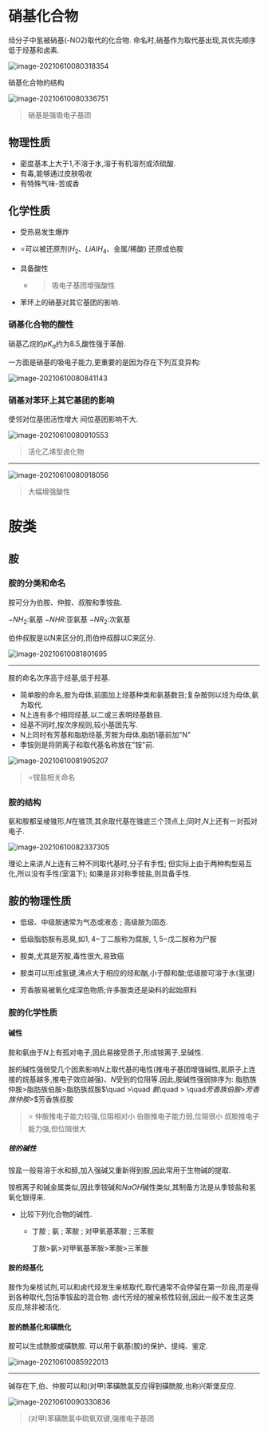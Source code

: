 # 硝基化合物

烃分子中氢被硝基(-NO2)取代的化合物.
命名时,硝基作为取代基出现,其优先顺序低于烃基和卤素.

![image-20210610080318354](image/image-20210610080318354.png)

硝基化合物的结构

![image-20210610080336751](image/image-20210610080336751.png)

>   硝基是强吸电子基团

## 物理性质

+   密度基本上大于$1$,不溶于水,溶于有机溶剂或浓硫酸.
+   有毒,能够通过皮肤吸收
+   有特殊气味-苦或香

## 化学性质

+   受热易发生爆炸

+   :star:可以被还原剂($H_2$、$LiAIH_4$、金属/稀酸)
    还原成伯胺

+   具备酸性

    +   >   吸电子基团增强酸性

+   苯环上的硝基对其它基团的影响.

### 硝基化合物的酸性

硝基乙烷的$pK_a$约为$8.5$,酸性强于苯酚.

一方面是硝基的吸电子能力,更重要的是因为存在下列互变异构:

![image-20210610080841143](image/image-20210610080841143.png)

### 硝基对苯环上其它基团的影响

使邻对位基团活性增大
间位基团影响不大.

![image-20210610080910553](image/image-20210610080910553.png)

>   活化乙烯型卤化物

---

![image-20210610080918056](image/image-20210610080918056.png)

>   大幅增强酸性

# 胺类

## 胺

### 胺的分类和命名

胺可分为伯胺、仲胺、叔胺和季铵盐.

$-NH_2$:氨基
$-NHR$:亚氨基
$-NR_2$:次氨基

伯仲叔胺是以N来区分的,而伯仲叔醇以C来区分.

![image-20210610081801695](image/image-20210610081801695.png)

---

胺的命名次序高于烃基,低于羟基.

+   简单胺的命名,胺为母体,前面加上烃基种类和氨基数目;复杂胺则以烃为母体,氨为取代.
+   N上连有多个相同烃基,以二或三表明烃基数目.
+   烃基不同时,按次序规则,较小基团先写.
+   N上同时有芳基和脂肪烃基,芳胺为母体,脂肪1基前加"N"
+   季铵则是将阴离子和取代基名称放在"铵"前.

![image-20210610081905207](image/image-20210610081905207.png)

>   :star:铵盐相关命名​

### 胺的结构

氨和胺都呈棱锥形,$N$在锥顶,其余取代基在锥底三个顶点上;同时,$N$上还有一对孤对电子.

![image-20210610082337305](image/image-20210610082337305.png)

理论上来讲,$N$上连有三种不同取代基时,分子有手性;
但实际上由于两种构型易互化,所以没有手性(室温下);
如果是非对称季铵盐,则具备手性.

## 胺的物理性质

+   低级、中级胺通常为气态或液态 ; 高级胺为固态.

+   低级脂肪胺有恶臭,如$1,4-$丁二胺称为腐胺, $1,5-$戊二胺称为尸胺

+   胺类,尤其是芳胺,毒性很大,易致癌
+   胺类可以形成氢键,沸点大于相应的烃和酗,小于醇和酸;低级胺可溶于水(氢键)
+   芳香胺易被氧化成深色物质;许多胺类还是染料的起始原料

### 胺的化学性质

#### 碱性

胺和氨由于$N$上有孤对电子,因此易接受质子,形成铵离子,呈碱性.

胺的碱性强弱受几个因素影响$N$上取代基的电性(推电子基团增强碱性,氮原子上连接的烷基越多,推电子效应越强)、$N$受到的位阻等.因此,胺碱性强弱排序为:
脂肪族仲胺$>$脂肪族伯胺$>$脂肪族叔胺$\quad >\quad $氨$\quad > \quad$芳香族伯胺$>$芳香族仲胺$>$芳香族叔胺

>   :star:
>   仲胺推电子能力较强,位阻相对小
>   伯胺推电子能力弱,位阻很小
>   叔胺推电子能力强,但位阻很大

##### 铵的碱性

铵盐一般易溶于水和醇,加入强碱又重新得到胺,因此常用于生物碱的提取.

铵根离子和碱金属类似,因此季铵碱和$NaOH$碱性类似,其制备方法是从季铵盐和氢氧化银得来.

+   比较下列化合物的碱性.

    +   丁胺 ; 氨 ; 苯胺 ; 对甲氧基苯胺 ; 三苯胺

        丁胺>氨>对甲氧基苯胺>苯胺>三苯胺

#### 胺的烃基化

胺作为亲核试剂,可以和卤代烃发生亲核取代,取代通常不会停留在第一阶段,而是得到各种取代,包括季铵盐的混合物.
卤代芳烃的被亲核性较弱,因此一般不发生这类反应,除非被活化.

#### 胺的酰基化和磺酰化

胺可以生成酰胺或磺酰胺.
可以用于氨基(胺)的保护、提纯、鉴定.

![image-20210610085922013](image/image-20210610085922013.png)

---

碱存在下,伯、仲胺可以和(对甲)苯磺酰氯反应得到磺酰胺,也称兴斯堡反应.

![image-20210610090330836](image/image-20210610090330836.png)

>   (对甲)苯磺酰氯中硫氧双键,强推电子基团

